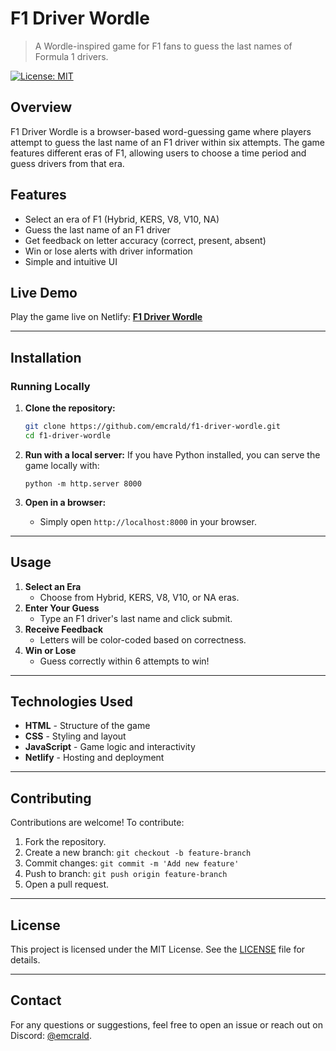 # F1 Driver Wordle

> A Wordle-inspired game for F1 fans to guess the last names of Formula 1 drivers.

[![License: MIT](https://img.shields.io/badge/License-MIT-yellow.svg)](https://opensource.org/licenses/MIT)

## Overview

F1 Driver Wordle is a browser-based word-guessing game where players attempt to guess the last name of an F1 driver within six attempts. The game features different eras of F1, allowing users to choose a time period and guess drivers from that era.

## Features

- Select an era of F1 (Hybrid, KERS, V8, V10, NA)
- Guess the last name of an F1 driver
- Get feedback on letter accuracy (correct, present, absent)
- Win or lose alerts with driver information
- Simple and intuitive UI

## Live Demo

Play the game live on Netlify: [**F1 Driver Wordle**](https://f1driverwordle.netlify.app)

---

## Installation

### Running Locally

1. **Clone the repository:**
   ```sh
   git clone https://github.com/emcrald/f1-driver-wordle.git
   cd f1-driver-wordle
   ```

2. **Run with a local server:**
   If you have Python installed, you can serve the game locally with:
   ```
   python -m http.server 8000
   ```
4. **Open in a browser:**
   - Simply open `http://localhost:8000` in your browser.

---

## Usage

1. **Select an Era**
   - Choose from Hybrid, KERS, V8, V10, or NA eras.
2. **Enter Your Guess**
   - Type an F1 driver's last name and click submit.
3. **Receive Feedback**
   - Letters will be color-coded based on correctness.
4. **Win or Lose**
   - Guess correctly within 6 attempts to win!

---

## Technologies Used

- **HTML** - Structure of the game
- **CSS** - Styling and layout
- **JavaScript** - Game logic and interactivity
- **Netlify** - Hosting and deployment

---

## Contributing

Contributions are welcome! To contribute:
1. Fork the repository.
2. Create a new branch: `git checkout -b feature-branch`
3. Commit changes: `git commit -m 'Add new feature'`
4. Push to branch: `git push origin feature-branch`
5. Open a pull request.

---

## License

This project is licensed under the MIT License. See the [LICENSE](LICENSE) file for details.

---

## Contact

For any questions or suggestions, feel free to open an issue or reach out on Discord: [@emcrald](https://discord.gg/Gj8xWwg38U).

